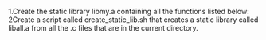 1.Create the static library libmy.a containing all the functions listed below:
2Create a script called create_static_lib.sh that creates a static library called liball.a from all the .c files that are in the current directory.
